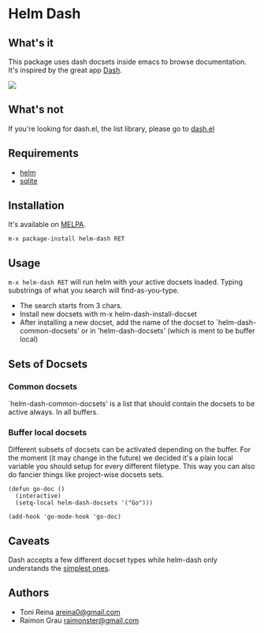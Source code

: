 # Helm Dash

## What's it

This package uses dash docsets inside emacs to browse
documentation. It's inspired by the great app
[Dash](http://www.kapeli.com/dash).

![](https://raw.github.com/areina/helm-dash/master/misc/helm-dash.gif)

## What's not

If you're looking for dash.el, the list library, please go to
[dash.el](http://www.github.com/magnars/dash.el)


## Requirements

- [helm](https://github.com/emacs-helm/helm)
- [sqlite](https://github.com/cnngimenez/sqlite.el)

## Installation

It's available on [MELPA](http://melpa.milkbox.net).

`m-x package-install helm-dash RET`

## Usage

`m-x helm-dash RET` will run helm with your active docsets
loaded. Typing substrings of what you search will find-as-you-type.

- The search starts from 3 chars.
- Install new docsets with m-x helm-dash-install-docset
- After installing a new docset, add the name of the docset to
  `helm-dash-common-docsets' or in 'helm-dash-docsets' (which is ment
  to be buffer local)

## Sets of Docsets

### Common docsets

`helm-dash-common-docsets' is a list that should contain the docsets
to be active always. In all buffers.

### Buffer local docsets

Different subsets of docsets can be activated depending on the
buffer. For the moment (it may change in the future) we decided it's a
plain local variable you should setup for every different
filetype. This way you can also do fancier things like project-wise
docsets sets.

``` elisp
(defun go-doc ()
  (interactive)
  (setq-local helm-dash-docsets '("Go")))

(add-hook 'go-mode-hook 'go-doc)
```

## Caveats

Dash accepts a few different docset types while helm-dash only
understands the [simplest ones](http://kapeli.com/docsets#dashDocset).

## Authors

- Toni Reina <areina0@gmail.com>
- Raimon Grau <raimonster@gmail.com>
